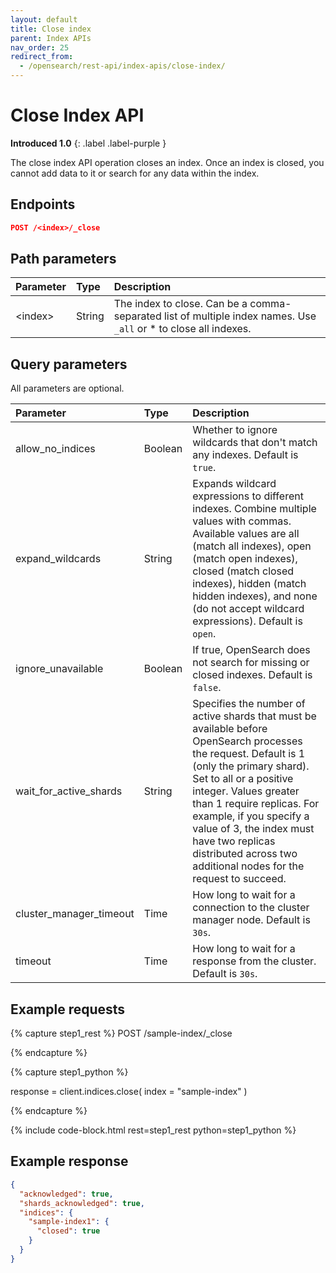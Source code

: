 ```yaml
---
layout: default
title: Close index
parent: Index APIs
nav_order: 25
redirect_from:
  - /opensearch/rest-api/index-apis/close-index/
---
```


# Close Index API
**Introduced 1.0**
{: .label .label-purple }

The close index API operation closes an index. Once an index is closed, you cannot add data to it or search for any data within the index.


## Endpoints

```json
POST /<index>/_close
```

## Path parameters

Parameter | Type | Description
:--- | :--- | :---
&lt;index&gt; | String | The index to close. Can be a comma-separated list of multiple index names. Use `_all` or * to close all indexes.

## Query parameters

All parameters are optional.

Parameter | Type | Description
:--- | :--- | :---
allow_no_indices | Boolean | Whether to ignore wildcards that don't match any indexes. Default is `true`.
expand_wildcards | String | Expands wildcard expressions to different indexes. Combine multiple values with commas. Available values are all (match all indexes), open (match open indexes), closed (match closed indexes), hidden (match hidden indexes), and none (do not accept wildcard expressions). Default is `open`.
ignore_unavailable | Boolean | If true, OpenSearch does not search for missing or closed indexes. Default is `false`.
wait_for_active_shards | String | Specifies the number of active shards that must be available before OpenSearch processes the request. Default is 1 (only the primary shard). Set to all or a positive integer. Values greater than 1 require replicas. For example, if you specify a value of 3, the index must have two replicas distributed across two additional nodes for the request to succeed.
cluster_manager_timeout | Time | How long to wait for a connection to the cluster manager node. Default is `30s`.
timeout | Time | How long to wait for a response from the cluster. Default is `30s`.

## Example requests

<!-- spec_insert_start
component: example_code
rest: POST /sample-index/_close
body: 
-->
{% capture step1_rest %}
POST /sample-index/_close

{% endcapture %}

{% capture step1_python %}


response = client.indices.close(
  index = "sample-index"
)

{% endcapture %}

{% include code-block.html
    rest=step1_rest
    python=step1_python %}
<!-- spec_insert_end -->


## Example response
```json
{
  "acknowledged": true,
  "shards_acknowledged": true,
  "indices": {
    "sample-index1": {
      "closed": true
    }
  }
}
```
